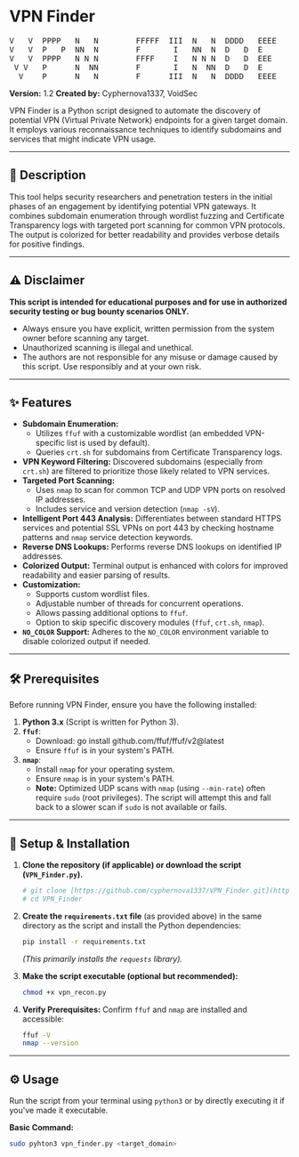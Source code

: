 # VPN Finder

<pre>
V   V  PPPP   N   N        FFFFF  III  N   N  DDDD   EEEE   RRRR  
V   V  P   P  NN  N        F       I   NN  N  D   D  E      R   R 
V   V  PPPP   N N N        FFFF    I   N N N  D   D  EEE    RRRR  
 V V   P      N  NN        F       I   N  NN  D   D  E      R R   
  V    P      N   N        F      III  N   N  DDDD   EEEE   R  RR 
</pre>

**Version:** 1.2
**Created by:** Cyphernova1337, VoidSec

VPN Finder is a Python script designed to automate the discovery of potential VPN (Virtual Private Network) endpoints for a given target domain. It employs various reconnaissance techniques to identify subdomains and services that might indicate VPN usage.

---

## 📜 Description

This tool helps security researchers and penetration testers in the initial phases of an engagement by identifying potential VPN gateways. It combines subdomain enumeration through wordlist fuzzing and Certificate Transparency logs with targeted port scanning for common VPN protocols. The output is colorized for better readability and provides verbose details for positive findings.

---

## ⚠️ Disclaimer

**This script is intended for educational purposes and for use in authorized security testing or bug bounty scenarios ONLY.**

* Always ensure you have explicit, written permission from the system owner before scanning any target.
* Unauthorized scanning is illegal and unethical.
* The authors are not responsible for any misuse or damage caused by this script. Use responsibly and at your own risk.

---

## ✨ Features

* **Subdomain Enumeration:**
    * Utilizes `ffuf` with a customizable wordlist (an embedded VPN-specific list is used by default).
    * Queries `crt.sh` for subdomains from Certificate Transparency logs.
* **VPN Keyword Filtering:** Discovered subdomains (especially from `crt.sh`) are filtered to prioritize those likely related to VPN services.
* **Targeted Port Scanning:**
    * Uses `nmap` to scan for common TCP and UDP VPN ports on resolved IP addresses.
    * Includes service and version detection (`nmap -sV`).
* **Intelligent Port 443 Analysis:** Differentiates between standard HTTPS services and potential SSL VPNs on port 443 by checking hostname patterns and `nmap` service detection keywords.
* **Reverse DNS Lookups:** Performs reverse DNS lookups on identified IP addresses.
* **Colorized Output:** Terminal output is enhanced with colors for improved readability and easier parsing of results.
* **Customization:**
    * Supports custom wordlist files.
    * Adjustable number of threads for concurrent operations.
    * Allows passing additional options to `ffuf`.
    * Option to skip specific discovery modules (`ffuf`, `crt.sh`, `nmap`).
* **`NO_COLOR` Support:** Adheres to the `NO_COLOR` environment variable to disable colorized output if needed.

---

## 🛠️ Prerequisites

Before running VPN Finder, ensure you have the following installed:

1.  **Python 3.x** (Script is written for Python 3).
2.  **`ffuf`**:
    * Download: go install github.com/ffuf/ffuf/v2@latest
    * Ensure `ffuf` is in your system's PATH.
3.  **`nmap`**:
    * Install `nmap` for your operating system.
    * Ensure `nmap` is in your system's PATH.
    * **Note:** Optimized UDP scans with `nmap` (using `--min-rate`) often require `sudo` (root privileges). The script will attempt this and fall back to a slower scan if `sudo` is not available or fails.

---

## 🚀 Setup & Installation

1.  **Clone the repository (if applicable) or download the script (`VPN_Finder.py`).**
    ```bash
    # git clone [https://github.com/cyphernova1337/VPN_Finder.git](https://github.com/cyphernova1337/VPN_Finder.git)
    # cd VPN_Finder
    ```

2.  **Create the `requirements.txt` file** (as provided above) in the same directory as the script and install the Python dependencies:
    ```bash
    pip install -r requirements.txt
    ```
    *(This primarily installs the `requests` library).*

3.  **Make the script executable (optional but recommended):**
    ```bash
    chmod +x vpn_recon.py
    ```

4.  **Verify Prerequisites:** Confirm `ffuf` and `nmap` are installed and accessible:
    ```bash
    ffuf -V
    nmap --version
    ```

---

## ⚙️ Usage

Run the script from your terminal using `python3` or by directly executing it if you've made it executable.

**Basic Command:**
```bash
sudo pyhton3 vpn_finder.py <target_domain>
